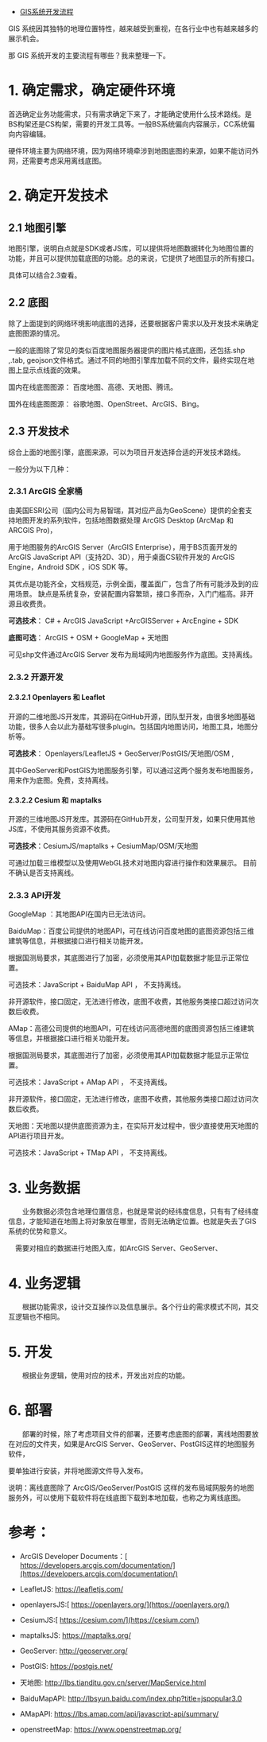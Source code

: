 - [GIS系统开发流程](https://www.cnblogs.com/googlegis/p/14640897.html)

GIS 系统因其独特的地理位置特性，越来越受到重视，在各行业中也有越来越多的展示机会。

那 GIS 系统开发的主要流程有哪些？我来整理一下。

# 1. 确定需求，确定硬件环境

首选确定业务功能需求，只有需求确定下来了，才能确定使用什么技术路线。是BS构架还是CS构架，需要的开发工具等。一般BS系统偏向内容展示，CC系统偏向内容编辑。

硬件环境主要为网络环境，因为网络环境牵涉到地图底图的来源，如果不能访问外网，还需要考虑采用离线底图。

# 2. 确定开发技术

## 2.1 地图引擎

地图引擎，说明白点就是SDK或者JS库，可以提供将地图数据转化为地图位置的功能，并且可以提供加载底图的功能。总的来说，它提供了地图显示的所有接口。

具体可以结合2.3查看。　　　　

## 2.2 底图

除了上面提到的网络环境影响底图的选择，还要根据客户需求以及开发技术来确定底图图源的情况。

一般的底图除了常见的类似百度地图服务器提供的图片格式底图，还包括.shp ,.tab, geojson文件格式。通过不同的地图引擎库加载不同的文件，最终实现在地图上显示点线面的效果。

国内在线底图图源： 百度地图、高德、天地图、腾讯。

国外在线底图图源： 谷歌地图、OpenStreet、ArcGIS、Bing。

## 2.3 开发技术

综合上面的地图引擎，底图来源，可以为项目开发选择合适的开发技术路线。

一般分为以下几种：

### 2.3.1 ArcGIS 全家桶

由美国ESRI公司（国内公司为易智瑞，其对应产品为GeoScene）提供的全套支持地图开发的系列软件，包括地图数据处理 ArcGIS Desktop (ArcMap 和 ARCGIS Pro)，

用于地图服务的ArcGIS Server（ArcGIS Enterprise），用于BS页面开发的  ArcGIS JavaScript API（支持2D、3D），用于桌面CS软件开发的 ArcGIS Engine，Android SDK  ，iOS SDK 等。

其优点是功能齐全，文档规范，示例全面，覆盖面广，包含了所有可能涉及到的应用场景。 缺点是系统复杂，安装配置内容繁琐，接口多而杂，入门门槛高。非开源且收费贵。

**可选技术**： C# + ArcGIS JavaScript +ArcGISServer + ArcEngine + SDK　　

**底图可选**： ArcGIS + OSM + GoogleMap + 天地图

可见shp文件通过ArcGIS Server 发布为局域网内地图服务作为底图。支持离线。

### 2.3.2 开源开发

#### 2.3.2.1 Openlayers 和 Leaflet 

开源的二维地图JS开发库，其源码在GitHub开源，团队型开发，由很多地图基础功能，很多人会以此为基础写很多plugin。包括国内地图访问，地图工具，地图分析等。

**可选技术**： Openlayers/LeafletJS + GeoServer/PostGIS/天地图/OSM ,

其中GeoServer和PostGIS为地图服务引擎，可以通过这两个服务发布地图服务，用来作为底图。免费，支持离线。

#### 2.3.2.2 Cesium 和 maptalks

开源的三维地图JS开发库。其源码在GitHub开发，公司型开发，如果只使用其他JS库，不使用其服务资源不收费。

**可选技术**：CesiumJS/maptalks + CesiumMap/OSM/天地图

可通过加载三维模型以及使用WebGL技术对地图内容进行操作和效果展示。 目前不确认是否支持离线。

### 2.3.3 API开发

GoogleMap ：其地图API在国内已无法访问。

BaiduMap：百度公司提供的地图API，可在线访问百度地图的底图资源包括三维建筑等信息，并根据接口进行相关功能开发。

根据国测局要求，其底图进行了加密，必须使用其API加载数据才能显示正常位置。

可选技术：JavaScript + BaiduMap API ， 不支持离线。

非开源软件，接口固定，无法进行修改，底图不收费，其他服务类接口超过访问次数后收费。

AMap：高德公司提供的地图API，可在线访问高德地图的底图资源包括三维建筑等信息，并根据接口进行相关功能开发。

根据国测局要求，其底图进行了加密，必须使用其API加载数据才能显示正常位置。

可选技术：JavaScript + AMap API ， 不支持离线。

非开源软件，接口固定，无法进行修改，底图不收费，其他服务类接口超过访问次数后收费。

天地图：天地图以提供底图资源为主，在实际开发过程中，很少直接使用天地图的API进行项目开发。

可选技术：JavaScript + TMap API ， 不支持离线。

# 3. 业务数据

　　业务数据必须包含地理位置信息，也就是常说的经纬度信息，只有有了经纬度信息，才能知道在地图上将对象放在哪里，否则无法确定位置。也就是失去了GIS系统的优势和意义。

 　需要对相应的数据进行地图入库，如ArcGIS Server、GeoServer、

# 4. 业务逻辑

　　根据功能需求，设计交互操作以及信息展示。各个行业的需求模式不同，其交互逻辑也不相同。

# 5. 开发

　　根据业务逻辑，使用对应的技术，开发出对应的功能。

# 6. 部署

　　部署的时候，除了考虑项目文件的部署，还要考虑底图的部署，离线地图要放在对应的文件夹，如果是ArcGIS Server、GeoServer、PostGIS这样的地图服务软件，

要单独进行安装，并将地图源文件导入发布。

说明：离线底图除了 ArcGIS/GeoServer/PostGIS 这样的发布局域网服务的地图服务外，可以使用下载软件将在线底图下载到本地加载，也称之为离线底图。



# 参考：

- ArcGIS Developer Documents：[ https://developers.arcgis.com/documentation/](https://developers.arcgis.com/documentation/)

- LeafletJS: https://leafletjs.com/

- openlayersJS:[ https://openlayers.org/](https://openlayers.org/)

- CesiumJS:[ https://cesium.com/](https://cesium.com/)

- maptalksJS: https://maptalks.org/

- GeoServer: http://geoserver.org/

- PostGIS: https://postgis.net/

- 天地图: http://lbs.tianditu.gov.cn/server/MapService.html

- BaiduMapAPI: http://lbsyun.baidu.com/index.php?title=jspopular3.0

- AMapAPI: https://lbs.amap.com/api/javascript-api/summary/

- openstreetMap: https://www.openstreetmap.org/